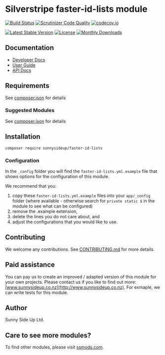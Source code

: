 # Silverstripe faster-id-lists module
[![Build Status](https://travis-ci.org/sunnysideup/silverstripe-faster-id-lists.svg?branch=master)](https://travis-ci.org/sunnysideup/silverstripe-faster-id-lists)
[![Scrutinizer Code Quality](https://scrutinizer-ci.com/g/sunnysideup/silverstripe-faster-id-lists/badges/quality-score.png?b=master)](https://scrutinizer-ci.com/g/sunnysideup/silverstripe-faster-id-lists/?branch=master)
[![codecov.io](https://codecov.io/github/sunnysideup/silverstripe-faster-id-lists/coverage.svg?branch=master)](https://codecov.io/github/sunnysideup/silverstripe-faster-id-lists?branch=master)

[![Latest Stable Version](https://poser.pugx.org/sunnysideup/faster-id-lists/version)](https://packagist.org/packages/sunnysideup/faster-id-lists)
[![License](https://poser.pugx.org/sunnysideup/faster-id-lists/license)](https://packagist.org/packages/sunnysideup/faster-id-lists)
[![Monthly Downloads](https://poser.pugx.org/sunnysideup/faster-id-lists/d/monthly)](https://packagist.org/packages/sunnysideup/faster-id-lists)


## Documentation



 * [Developer Docs](docs/en/INDEX.md)
 * [User Guide](docs/en/userguide.md)
 * [API Docs](http://docs.ssmods.com/sunnysideup/faster-id-lists/classes.xhtml)


## Requirements



See [composer.json](composer.json) for details


### Suggested Modules



See [composer.json](composer.json) for details


## Installation


```
composer require sunnysideup/faster-id-lists
```

### Configuration



In the `_config` folder you will find the `faster-id-lists.yml.example`
file that shows options for the configuration of this module.

We recommend that you:

  1. copy these `faster-id-lists.yml.example` files into your
`app/_config` folder (where available - otherwise search for `private static $` in the module to see what can be configured)
  2. remove the .example extension,
  3. delete the lines you do not care about, and
  4. adjust the configurations that you would like to use.


## Contributing



We welcome any contributions. See [CONTRIBUTING.md](CONTRIBUTING.md) for more details.

## Paid assistance



You can pay us to create an improved / adapted version of this module for your own projects.  Please contact us if you like to find out more: [www.sunnysideup.co.nz](http://www.sunnysideup.co.nz).  For exmaple, we can write tests for this module.  

## Author



Sunny Side Up Ltd.


## Care to see more modules?

To find other modules, please visit [ssmods.com](http://ssmods.com/).

